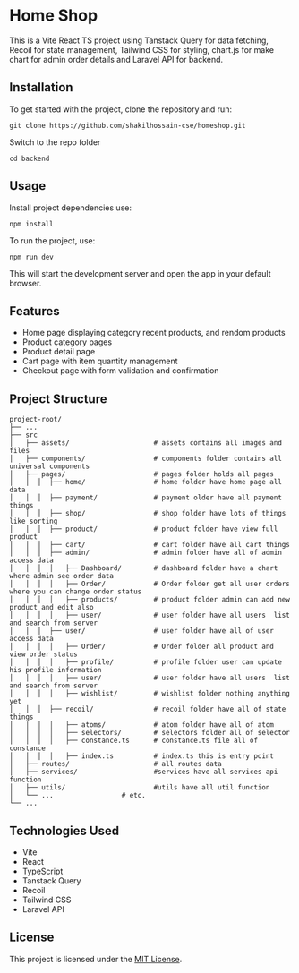 # Home Shop

This is a Vite React TS project using Tanstack Query for data fetching, Recoil for state management, Tailwind CSS for styling, chart.js for make chart for admin order details and Laravel API for backend.

## Installation

To get started with the project, clone the repository and run:

    git clone https://github.com/shakilhossain-cse/homeshop.git

Switch to the repo folder

    cd backend

## Usage

Install project dependencies use:

    npm install

To run the project, use:

    npm run dev

This will start the development server and open the app in your default browser.

## Features

- Home page displaying category recent products, and rendom products
- Product category pages
- Product detail page
- Cart page with item quantity management
- Checkout page with form validation and confirmation


## Project Structure

    project-root/
    ├── ...
    ├── src                    
    │   ├── assets/                     # assets contains all images and files
    │   ├── components/                 # components folder contains all universal components
    │   ├── pages/                      # pages folder holds all pages
    │   │  │  ├── home/                 # home folder have home page all data
    │   │  │  ├── payment/              # payment older have all payment things
    │   │  │  ├── shop/                 # shop folder have lots of things like sorting
    │   │  │  ├── product/              # product folder have view full product
    │   │  │  ├── cart/                 # cart folder have all cart things
    │   │  │  ├── admin/                # admin folder have all of admin access data
    │   │  │  │   ├── Dashboard/        # dashboard folder have a chart where admin see order data
    │   │  │  │   ├── Order/            # Order folder get all user orders where you can change order status
    │   │  │  │   ├── products/         # product folder admin can add new product and edit also
    │   │  │  │   ├── user/             # user folder have all users  list and search from server
    │   │  │  ├── user/                 # user folder have all of user access data
    │   │  │  │   ├── Order/            # Order folder all product and view order status
    │   │  │  │   ├── profile/          # profile folder user can update his profile information
    │   │  │  │   ├── user/             # user folder have all users  list and search from server
    │   │  │  │   ├── wishlist/         # wishlist folder nothing anything yet
    │   │  │  ├── recoil/               # recoil folder have all of state things
    │   │  │  │   ├── atoms/            # atom folder have all of atom
    │   │  │  │   ├── selectors/        # selectors folder all of selector
    │   │  │  │   ├── constance.ts      # constance.ts file all of constance
    │   │  │  │   ├── index.ts          # index.ts this is entry point
    │   ├── routes/                     # all routes data
    │   ├── services/                   #services have all services api function
    │   ├── utils/                      #utils have all util function
    │   └── ...                 # etc.
    └── ...


## Technologies Used

- Vite
- React
- TypeScript
- Tanstack Query
- Recoil
- Tailwind CSS
- Laravel API

## License

This project is licensed under the [MIT License](https://opensource.org/licenses/MIT).
